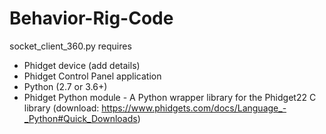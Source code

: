 # Behavior-Rig-Code


socket_client_360.py requires
- Phidget device (add details)
- Phidget Control Panel application 
- Python (2.7 or 3.6+)
- Phidget Python module - A Python wrapper library for the Phidget22 C library (download: https://www.phidgets.com/docs/Language_-_Python#Quick_Downloads)
